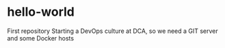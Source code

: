 # hello-world
First repository
Starting a DevOps culture at DCA, so
we need a GIT server and some Docker
hosts

